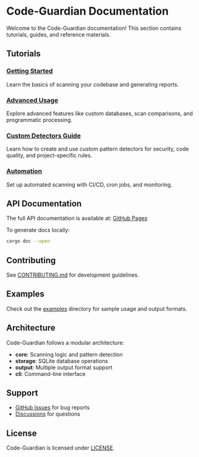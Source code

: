 # Code-Guardian Documentation

Welcome to the Code-Guardian documentation! This section contains tutorials, guides, and reference materials.

## Tutorials

### [Getting Started](tutorials/getting-started.md)
Learn the basics of scanning your codebase and generating reports.

### [Advanced Usage](tutorials/advanced-usage.md)
Explore advanced features like custom databases, scan comparisons, and programmatic processing.

### [Custom Detectors Guide](tutorials/custom-detectors.md)
Learn how to create and use custom pattern detectors for security, code quality, and project-specific rules.

### [Automation](tutorials/automation.md)
Set up automated scanning with CI/CD, cron jobs, and monitoring.

## API Documentation

The full API documentation is available at: [GitHub Pages](https://d-oit.github.io/code-guardian/)

To generate docs locally:

```bash
cargo doc --open
```

## Contributing

See [CONTRIBUTING.md](../CONTRIBUTING.md) for development guidelines.

## Examples

Check out the [examples](../examples/) directory for sample usage and output formats.

## Architecture

Code-Guardian follows a modular architecture:

- **core**: Scanning logic and pattern detection
- **storage**: SQLite database operations
- **output**: Multiple output format support
- **cli**: Command-line interface

## Support

- [GitHub Issues](https://github.com/d-oit/code-guardian/issues) for bug reports
- [Discussions](https://github.com/d-oit/code-guardian/discussions) for questions

## License

Code-Guardian is licensed under [LICENSE](../LICENSE).